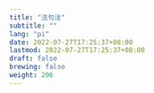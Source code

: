 ```yaml
---
title: "法句注"
subtitle: ""
lang: "pi"
date: 2022-07-27T17:25:37+08:00
lastmod: 2022-07-27T17:25:37+08:00
draft: false
brewing: false
weight: 206
---
```


